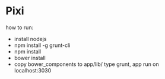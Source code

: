 Pixi
====
how to run:
- install nodejs
- npm install -g grunt-cli
- npm install
- bower install
- copy bower_components to app/lib/
type grunt, app run on localhost:3030